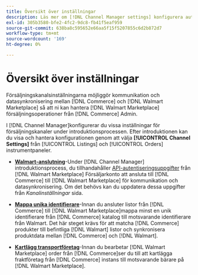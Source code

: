 ```yaml
---
title: Översikt över inställningar
description: Läs mer om [!DNL Channel Manager settings] konfigurera autentisering och mappa produktkatalogattribut och transportföretag som krävs för att koordinera försäljningsåtgärder mellan [!DNL Commerce] och [!DNL Walmart Marketplace].'
exl-id: 305b3580-bfe2-4fc2-9dc8-fb41f5eaf959
source-git-commit: 638ba8c595652e66aa5f15f5207855c6d2b872d7
workflow-type: tm+mt
source-wordcount: '169'
ht-degree: 0%

---
```



# Översikt över inställningar

Försäljningskanalsinställningarna möjliggör kommunikation och datasynkronisering mellan [!DNL Commerce] och [!DNL Walmart Marketplace] så att ni kan hantera [!DNL Walmart Marketplace] försäljningsoperationer från [!DNL Commerce] Admin.

I [!DNL Channel Manager]konfigurerar du vissa inställningar för försäljningskanaler under introduktionsprocessen. Efter introduktionen kan du visa och hantera konfigurationen genom att välja **[!UICONTROL Channel Settings]** från [!UICONTROL Listings] och [!UICONTROL Orders] instrumentpaneler.

* **[Walmart-anslutning](manage-wmt-connection.md)**-Under [!DNL Channel Manager] introduktionsprocess, du tillhandahåller [API-autentiseringsuppgifter](walmart-requirements.md#generate-a-walmart-marketplace-production-api-key) från [!DNL Walmart Marketplace] Försäljarkonto att ansluta till [!DNL Commerce] till [!DNL Walmart Marketplace] för kommunikation och datasynkronisering. Om det behövs kan du uppdatera dessa uppgifter från *Kanalinställningar* sida.

* **[Mappa unika identifierare](map-catalog-attributes.md)**-Innan du ansluter listor från [!DNL Commerce] till [!DNL Walmart Marketplace]mappa minst en unik identifierare från [!DNL Commerce] katalog till motsvarande identifierare från Walmart. Det här steget krävs för att matcha [!DNL Commerce] produkter till befintliga [!DNL Walmart] listor och synkronisera produktdata mellan [!DNL Commerce] och [!DNL Walmart].

* **[Kartlägg transportföretag](map-shipping-carriers.md)**-Innan du bearbetar [!DNL Walmart Marketplace] order från [!DNL Commerce]ser du till att kartlägga fraktföretag från [!DNL Commerce] instans till motsvarande bärare på [!DNL Walmart Marketplace].

